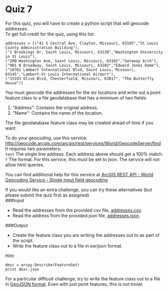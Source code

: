 # Quiz 7
For this quiz, you will have to create a python script that will geocode addresses.  
To get full credit for the quiz, using this list:  

    addresses = [("41 S Central Ave, Clayton, Missouri, 63105","St Louis County Administration Building"),
    ("1 Brookings Dr, Saint Louis, Missouri, 63130","Washington University in St Louis"),
    ("200 Washington Ave, Saint Louis, Missouri, 63102","Gateway Arch"),
    ("901 N Broadway, Saint Louis, Missouri, 63102","Edward Jones Dome"),
    ("10701 Lambert International Blvd, Saint Louis, Missouri, 63145","Lambert-St Louis International Airport"),
    ("15193 Olive Blvd, Chesterfield, Missouri, 63017", "The Butterfly House")]
  
You must geocode the addresses for the six locations and write out a point feature class to a file geodatabase that has a minimum of two fields:
  1. "Address": Contains the original address.  
  2. "Name": Contains the name of the location.  
  
The file geodatabase feature class may be created ahead of time if you want.  
  
To do your geocoding, use this service:  
http://geocode.arcgis.com/arcgis/rest/services/World/GeocodeServer/find  
It requires two parameters:  
```text``` The single line address. Each address above should get a 100% match.  
```f``` The format. For this service, this *must* be set to json. The service will not allow html queries.  

You can find additional help for this service at [ArcGIS REST API - World Geocoding Service - Single input field geocoding](http://resources.arcgis.com/en/help/arcgis-rest-api/#/Single_input_field_geocoding/02r300000015000000/)  
  
  
If you would like an extra challenge, you can try these alternatives (but please submit the quiz first as assigned).  
###Input  
  * Read the addresses from the provided csv file, [addresses.csv](https://github.com/WUSTL-GIS-Programming-spring-2014/classinfo/blob/master/Quizzes/Quiz7/addresses.csv).  
  * Read the address from the provided json file, [addresses.json](https://github.com/WUSTL-GIS-Programming-spring-2014/classinfo/blob/master/Quizzes/Quiz7/addresses.json).  
  
###Output  
  * Create the feature class you are writing the addresses out to as part of the script.  
  * Write the feature class out to a file in esrijson format. 
  
Hint:  
  
    desc = arcpy.Describe(FeatureSet)
    print desc.json
  
For a particular difficult challenge, try to write the feature class out to a file in [GeoJSON format](http://geojson.org/).  Even with just point features, this is not trivial.  
